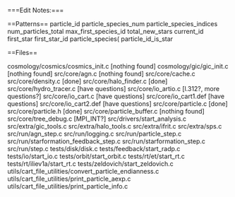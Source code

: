 ===Edit Notes:===

==Patterns==
particle_id
particle_species_num
particle_species_indices
num_particles_total
max_first_species_id
total_new_stars
current_id
first_star
first_star_id
particle_species(
particle_id_is_star

==Files==

cosmology/cosmics/cosmics_init.c [nothing found]
cosmology/gic/gic_init.c [nothing found]
src/core/agn.c [nothing found]
src/core/cache.c
src/core/density.c [done]
src/core/halo_finder.c [done]
src/core/hydro_tracer.c [have questions]
src/core/io_artio.c [l.312?, more questions?]
src/core/io_cart.c [have questions]
src/core/io_cart1.def [have questions]
src/core/io_cart2.def [have questions]
src/core/particle.c [done]
src/core/particle.h [done]
src/core/particle_buffer.c [nothing found]
src/core/tree_debug.c [MPI_INT?]
src/drivers/start_analysis.c 
src/extra/gic_tools.c
src/extra/halo_tools.c
src/extra/ifrit.c
src/extra/sps.c
src/run/agn_step.c
src/run/logging.c
src/run/particle_step.c
src/run/starformation_feedback_step.c
src/run/starformation_step.c
src/run/step.c
tests/disk/disk.c
tests/feedback/start_radp.c
tests/io/start_io.c
tests/orbit/start_orbit.c
tests/rt/et/start_rt.c
tests/rt/iliev1a/start_rt.c
tests/zeldovich/start_zeldovich.c
utils/cart_file_utilities/convert_particle_endianness.c
utils/cart_file_utilities/print_particle_aexp.c
utils/cart_file_utilities/print_particle_info.c



